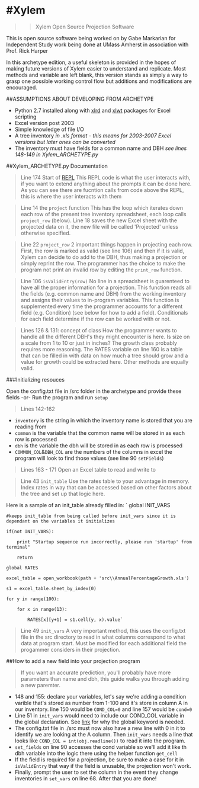 #Xylem
=====

>>Xylem Open Source Projection Software

This is open source software being worked on by Gabe Markarian for Independent Study work being done at UMass Amherst in association with Prof. Rick Harper

In this archetype edition, a useful skeleton is provided in the hopes of making future versions of Xylem easier to understand and replicate.  Most methods and variable are left blank, this version stands as simply a way to grasp one possible working control flow but additions and modifications are encouraged.  

##ASSUMPTIONS ABOUT DEVELOPING FROM ARCHETYPE

  -  Python 2.7 installed along with [xlrd][1] and [xlwt][2] packages for Excel scripting
  -  Excel version post 2003
  -  Simple knowledge of file I/O 
  -  A tree inventory *in .xls format - this means for 2003-2007 Excel versions but later ones can be converted*
  -  The inventory must have fields for a common name and DBH *see lines 148-149 in Xylem_ARCHETYPE.py*

##Xylem_ARCHETYPE.py Documentation

> Line 174 Start of [REPL][3]
  This REPL code is what the user interacts with, if you want to extend anything about the prompts it can be done here.  As you can see there are fucntion calls from code above the REPL, this is where the user interacts with them
  
> Line 14 the `project` function
  This has the loop which iterates down each row of the present tree inventory spreadsheet, each loop calls `project_row` (below).  Line 18 saves the new Excel sheet with the projected data on it, the new file will be called 'Projected' unless otherwise specified.
  
> Line 22 `project_row`
  2 important things happen in projecting each row.  First, the row is marked as valid (see line 106) and then if it is valid, Xylem can decide to do add to the DBH, thus making a projection or simply reprint the row.  The programmer has the choice to make the program not print an invalid row by editing the `print_row` function.
  
> Line 106 `isValidEntry(row)`
  No line in a spreadsheet is guarenteed to have all the proper information for a projection.  This function reads all the fields (e.g. common name and DBH) from the working inventory and assigns their values to in-program variables.  This function is supplemented every time the programmer accounts for a different field (e.g. Condition) (see below for how to add a field).  Conditionals for each field determine if the row can be worked with or not.
  
> Lines 126 & 131: concept of class
   How the programmer wants to handle all the different DBH's they might encounter is here.  Is size on a scale from 1 to 10 or just in inches?  The growth class probably requires more reasoning.  The RATES variable on line 160 is a table that can be filled in with data on how much a tree should grow and a value for growth could be extracted here.  Other methods are equally valid.  
   
###Initializing resouces

Open the config.txt file in /src folder in the archetype and provide these fields
-or-
Run the program and run `setup`

> Lines 142-162
  -  `inventory` is the string in which the inventory name is stored that you are reading from
  -  `common` is the variable that the common name will be stored in as each row is processed
  -  `dbh`    is the variable the dbh will be stored in as each row is processed
  -  `COMMON_COL`&`DBH_COL` are the numbers of the columns in excel the program will look to find those values (see line 90 `setFields`)
  
> Lines 163 - 171
  Open an Excel table to read and write to
  
> Line 43 `init_table`
   Use the rates table to your advantage in memory.  Index rates in way that can be accessed based on other factors about the tree and set up that logic here.
   
   Here is a sample of an init_table already filled in:
   `
   global INIT_VARS
   
    #keeps init_table from being called before init_vars since it is dependant on the variables it initializes

    if(not INIT_VARS):
    
        print "Startup sequence run incorrectly, please run 'startup' from terminal"

        return

    global RATES

    excel_table = open_workbook(path + 'src\\AnnualPercentageGrowth.xls')

    s1 = excel_table.sheet_by_index(0)
    
    for y in range(100):

        for x in range(13):
        
            RATES[x][y+1] = s1.cell(y, x).value`

   
>Line 49 `init_vars`
   A very important method, this uses the config.txt file in the src directory to read in what columns correspond to what data at program start.  Must be modified for each additional field the progammer considers in their projection.
   
##How to add a new field into your projection program

> If you want an accurate prediction, you'll probably have more parameters than name and dbh, this guide walks you through adding a new paremter.

  -  148 and 155: declare your variables, let's say we're adding a condition varible that's stored as number from 1-100 and it's store in column A in our inventory.  line 150 would be `COND_COL=0` and line 157 would be `cond=0`
  -  Line 51 in `init_vars` would need to include our COND_COL variable in the global declaration.  See [link][4] for why the global keyword is needed.
  -  The config.txt file in ./src must now also have a new line with 0 in it to identify we are looking at the A column.  Then `init_vars` needs a line that looks like `COND_COL = int(obj.readline())` to read it into the program.
  -  `set_fields` on line 90 accesses the cond variable so we'll add it like th dbh variable into the logic there using the helper function `get_cell`
  -  If the field is required for a projection, be sure to make a case for it in `isValidEntry` that way if the field is unusable, the projection won't work.
  -  Finally, prompt the user to set the column in the event they change inventories in `set_vars` on line 68.  After that you are done!
  
  



[1]:https://pypi.python.org/pypi/xlrd
[2]:https://pypi.python.org/pypi/xlwt
[3]:http://en.wikipedia.org/wiki/Read%E2%80%93eval%E2%80%93print_loop
[4]:http://stackoverflow.com/questions/423379/using-global-variables-in-a-function-other-than-the-one-that-created-them
